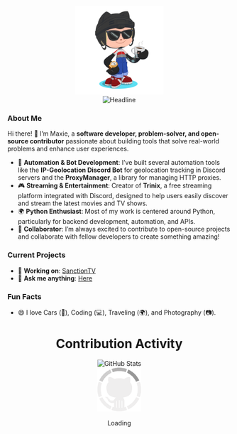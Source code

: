 <div align="center">
    <img src="https://raw.githubusercontent.com/AhmedFathyDev/AhmedFathyDev/main/GitHub.png" alt="" height="200">
</div>

<div align="center">
     <img src="https://readme-typing-svg.herokuapp.com?color=%236FDA44&size=32&center=true&vCenter=true&width=800&height=50&lines=Hey+there!+I%27m+Maxie+%F0%9F%91%8B;Developer+%7C+Open-Source+Contributor;Python+Lover+and+Problem+Solver%21" alt="Headline">
</div>

### About Me

Hi there! 👋 I’m Maxie, a **software developer, problem-solver, and open-source contributor** passionate about building tools that solve real-world problems and enhance user experiences.

- 🔧 **Automation & Bot Development**: I’ve built several automation tools like the **IP-Geolocation Discord Bot** for geolocation tracking in Discord servers and the **ProxyManager**, a library for managing HTTP proxies.
- 🎮 **Streaming & Entertainment**: Creator of **Trinix**, a free streaming platform integrated with Discord, designed to help users easily discover and stream the latest movies and TV shows.
- 🌍 **Python Enthusiast**: Most of my work is centered around Python, particularly for backend development, automation, and APIs.
- 🤝 **Collaborator**: I’m always excited to contribute to open-source projects and collaborate with fellow developers to create something amazing!

### Current Projects
- 🎯 **Working on**: [SanctionTV](https://sanction.tv)
- 💬 **Ask me anything**: [Here](https://github.com/osthread/osthread/issues)

### Fun Facts
- 😄 I love Cars (🚗), Coding (💻), Traveling (🌍), and Photography (📷).

<div align="center">
    <h1>Contribution Activity</h1>
    <img src="https://github-readme-stats.vercel.app/api?username=osthread&title_color=6FDA44&text_color=FFFFFF&show_icons=true&icon_color=6FDA44&include_all_commits=true&count_private=true&theme=dark" alt="GitHub Stats" height="200">
    <br>
</div>

<div align="center">
    <img src="https://raw.githubusercontent.com/AhmedFathyDev/AhmedFathyDev/main/GitHub.gif" alt="GitHub Octocat Logo" height="100">
    <p>Loading</p>
</div>

